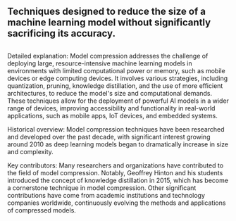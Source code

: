 ## Techniques designed to reduce the size of a machine learning model without significantly sacrificing its accuracy.
##

Detailed explanation: Model compression addresses the challenge of deploying large, resource-intensive machine learning models in environments with limited computational power or memory, such as mobile devices or edge computing devices. It involves various strategies, including quantization, pruning, knowledge distillation, and the use of more efficient architectures, to reduce the model's size and computational demands. These techniques allow for the deployment of powerful AI models in a wider range of devices, improving accessibility and functionality in real-world applications, such as mobile apps, IoT devices, and embedded systems.

Historical overview: Model compression techniques have been researched and developed over the past decade, with significant interest growing around 2010 as deep learning models began to dramatically increase in size and complexity.

Key contributors: Many researchers and organizations have contributed to the field of model compression. Notably, Geoffrey Hinton and his students introduced the concept of knowledge distillation in 2015, which has become a cornerstone technique in model compression. Other significant contributions have come from academic institutions and technology companies worldwide, continuously evolving the methods and applications of compressed models.